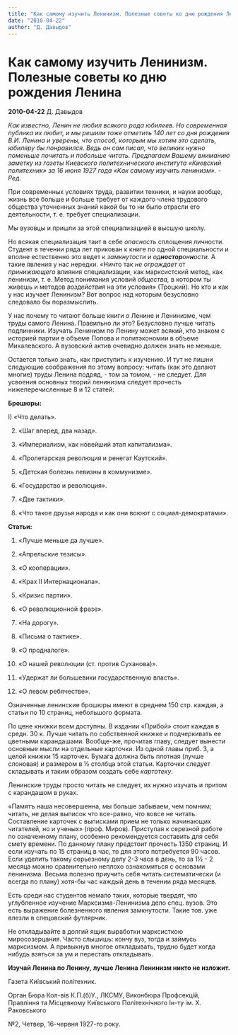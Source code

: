 ```yaml
---
title: "Как самому изучить Ленинизм. Полезные советы ко дню рождения Ленина"
date: "2010-04-22"
author: "Д. Давыдов"
---
```


# Как самому изучить Ленинизм. Полезные советы ко дню рождения Ленина

**2010-04-22** Д. Давыдов

*Как известно, Ленин не любил всякого рода юбилеев. Но современная публика их любит, и мы решили тоже отметить 140 лет со дня рождения В.И. Ленина и уверены, что способ, которым мы хотим это сделать, юбиляру бы понравился. Ведь он сам писал, что великих нужно поменьше почитать и побольше читать. Предлагаем Вашему вниманию заметку из газеты Киевского политехнического института «Киевский политехник» за 16 июня 1927 года «Как самому изучить ленинизм». - Ред.*

При современных условиях труда, развитии техники, и науки вообще, жизнь все больше и больше требует от каждого члена трудового общества уточненных знаний какой бы то ни было отрасли его деятельности, т. е. требует специализации.

Мы вузовцы и пришли за этой специализацией в высшую школу.

Но всякая специализация таит в себе *опасность* сплощения личности. Студент в течении ряда лет прикован к книге по одной специальности и вполне естественно это ведет к *замкнутости* и *од**ностор**он**н**ости.* А такие явления у нас нередки. «Ничто так *не ограждает* от *принижающего* влияния специализации, как марксистский метод, как ленинизм, т. е. Метод понимания условий *общества,* в котором ты живешь и методов *воздействия* на эти условия» (Троцкий). Но кто и как у нас изучает Ленинизм? Вот вопрос над которым безусловно следовало бы поразмыслить.

У нас почему то читают больше книги *о* Ленине и Ленинизме, чем труды самого Ленина. Правильно ли это? Безусловно лучше читать подлинники. Изучать Ленинизм по Ленину может всякий, кто знаком с историей партии в объеме Попова и политэкономии в объеме Михалевского. А вузовский актив очевидно должен знать не меньше.

Остается только знать, как приступить к изучению. И тут не лишни следующие соображения по этому вопросу: читать (как это делают многие) труды Ленина подряд, - том за томом, - не следует. Для усвоения основных теорий ленинизма следует прочесть нижеперечисленные 8 и 12 статей:

**Б****рошюр****ы:**

I) «Что делать».

2) «Шаг вперед, два назад».

3) «Империализм, как новейший этап капитализма».

4) «Пролетарская революция и ренегат Каутский».

5) «Детская болезнь левизны в коммунизме».

6) «Государство и революция».

7) «Две тактики».

8) «Что такое друзья народа и как они воюют с социал-демократами».

**Статьи:**

1) «Лучше меньше да лучше».

2) «Апрельские тезисы».

3) «О кооперации».

4) «Крах ІІ Интернационала».

5) «Кризис партии».

6) «О революционной фразе».

7) «На дорогу».

8) «Письма о тактике».

9) «О продналоге».

10) «О нашей революции (ст. против Суханова)».

11) «Удержат ли большевики государственную власть».

12) «О левом ребячестве».

Означенные ленинские брошюры имеют в среднем 150 стр. каждая, а статьи по 10 страниц, небольшого формата.

По цене книжки всем доступны. В издании «Прибой» стоит каждая в средн. 30 к. Лучше читать по собственной книжке и подчеркивать ее цветными карандашами. Вообще-же, прочитав главу, следует вынести основные мысли на отдельные карточки. Из одной главы приб. 3, а целой книжки 15 карточек. Бумага должна быть плотная (лучше слоновая) и размером в ½ столбца этой статьи. Карточки следует складывать и таким образом создать себе *картотеку*.

Ленинские труды просто читать не следует, их нужно изучать и притом с карандашом в руках.

«Памятъ наша несовершенна, мы больше забываем, чем помним; читать, не делая выписок что все-равно, что вовсе не читать. Составление карточек с выписками прием не только начинающих читателей, но и ученых» (проф. Миров). Приступая к серезной работе по означенному плану, особенно рекомендуется составить для себя смету времени. По данному плану предстоит прочесть 1350 страниц. И если изучать по 15 страниц в час, то для этого потребуется 90 часов. Если уделить такому серьезному делу 2-3 часа в день, то за 1½ - 2 месяца можно сравнительно неплохо ознакомиться с основами ленинизма. Весьма полезно приучить себя читать систематически (и всегда по плану) хотя-бы час каждый день в течении ряда месяцев.

Есть среди нас студентов немало таких, которые твердят, что углубленное изучение Марксизма-Ленинизма дело спец. вузов. Это есть выражение болезненного явления замкнутости. Такие тов. уже влезли в спецовский футлярчик.

Не откладывайте в долгий ящик выработки марксисткою миросозерцания. Часто слышишь: кончу вуз, тогда и займусь марксизмом. А привыкнув многое откладывать, трудно будет когда нибудь взяться за ум и перестать откладывать.

**Изучай Ленина по Ленину,** **лучше Ленина Ленинизм никто не изложит.**

Газета Київський політехник.

Орган Бюра Кол-вів К.П.(б)У., ЛКСМУ, Виконбюра Профсекцій, Правління та Місцевкому Київського Політехнічного Ін-ту ім. X. Раковського

№2, Четвер, 16-червня 1927-го року.
